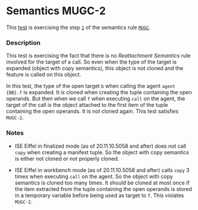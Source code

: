 # Semantics MUGC-2

This [test](.) is exercising the step [`2`](../Readme.md) of the semantics rule [`MUGC`](../../mugc/Readme.md).

### Description

This test is exercising the fact that there is no *Reattachment Semantics* rule involved for the target of a call. So even when the type of the target is expanded (object with copy semantics), this object is not cloned and the feature is called on this object.

In this test, the type of the open target `b` when calling the agent `agent {BB}.f` is expanded. It is cloned when creating the tuple containing the open operands. But then when we call `f` when executing `call` on the agent, the target of the call is the object attached to the first item of the tuple containing the open operands. It is not cloned again. This test satisfies `MUGC-2`.

### Notes

* ISE Eiffel in finalized mode (as of 20.11.10.5058 and after) does not call `copy` when creating a manifest tuple. So the object with copy semantics is either not cloned or not properly cloned.

* ISE Eiffel in workbench mode (as of 20.11.10.5058 and after) calls `copy` 3 times when executing `call` on the agent. So the object with copy semantics is cloned too many times. It should be cloned at most once if the item extracted from the tuple containing the open operands is stored in a temporary variable before being used as target to `f`. This violates `MUGC-2`.
